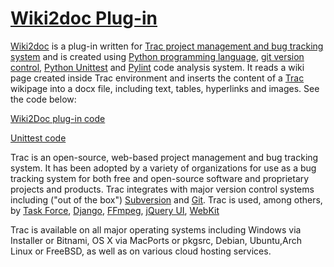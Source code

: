 # [Wiki2doc Plug-in](https://github.com/ozgurpolat/wiki2doc/tree/master/my-plugins/wiki2doc_plugin)

[Wiki2doc](https://github.com/ozgurpolat/wiki2doc/tree/master/my-plugins/wiki2doc_plugin) is a plug-in written for [Trac project management and bug tracking system](https://en.wikipedia.org/wiki/Trac) and is created using [Python programming language](https://www.python.org/), [git version control](https://en.wikipedia.org/wiki/Git), [Python Unittest](https://docs.python.org/2/library/unittest.html) and [Pylint](https://www.pylint.org/) code analysis system. It reads a wiki page created inside Trac environment and inserts the content of a [Trac](https://trac.edgewall.org/) wikipage into a docx file, including text, tables, hyperlinks and images. See the code below:

[Wiki2Doc plug-in code](https://github.com/ozgurpolat/wiki2doc/tree/master/my-plugins/wiki2doc_plugin)

[Unittest code](https://github.com/ozgurpolat/wiki2doc/tree/master/my-plugins/wiki2doc_plugin/tests)

Trac is an open-source, web-based project management and bug tracking system. It has been adopted by a variety of organizations for use as a bug tracking system for both free and open-source software and proprietary projects and products. Trac integrates with major version control systems including ("out of the box") [Subversion](https://subversion.apache.org/) and [Git](https://git-scm.com/). Trac is used, among others, by [Task Force](https://en.wikipedia.org/wiki/Task_force), [Django](https://en.wikipedia.org/wiki/Django_(web_framework)), [FFmpeg](https://en.wikipedia.org/wiki/FFmpeg), [jQuery UI](https://en.wikipedia.org/wiki/JQuery), [WebKit](https://en.wikipedia.org/wiki/WebKit)

Trac is available on all major operating systems including Windows via Installer or Bitnami, OS X via MacPorts or pkgsrc, Debian, Ubuntu,Arch Linux or FreeBSD, as well as on various cloud hosting services.

